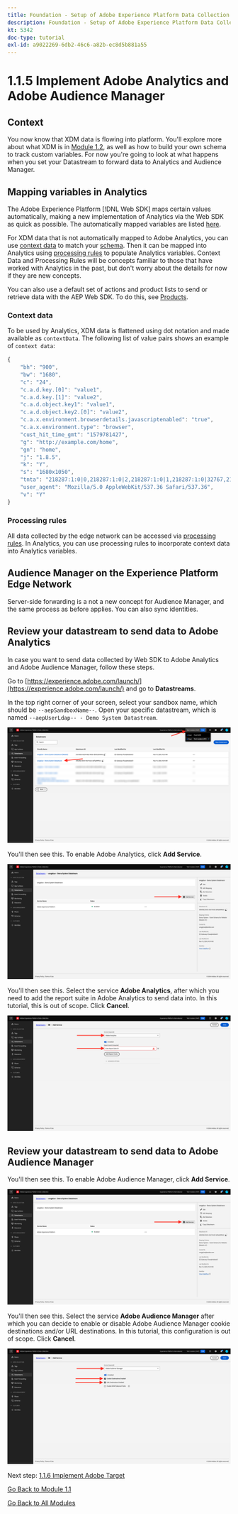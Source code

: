 ```yaml
---
title: Foundation - Setup of Adobe Experience Platform Data Collection and the Web SDK extension - Implement Adobe Analytics and Adobe Audience Manager
description: Foundation - Setup of Adobe Experience Platform Data Collection and the Web SDK extension - Implement Adobe Analytics and Adobe Audience Manager
kt: 5342
doc-type: tutorial
exl-id: a9022269-6db2-46c6-a82b-ec8d5b881a55
---
```

# 1.1.5 Implement Adobe Analytics and Adobe Audience Manager

## Context

You now know that XDM data is flowing into platform. You'll explore more about what XDM is in [Module 1.2](./../module1.2/data-ingestion.md), as well as how to build your own schema to track custom variables. For now you're going to look at what happens when you set your Datastream to forward data to Analytics and Audience Manager.

## Mapping variables in Analytics

The Adobe Experience Platform [!DNL Web SDK] maps certain values automatically, making a new implementation of Analytics via the Web SDK as quick as possible. The automatically mapped variables are listed [here](https://experienceleague.adobe.com/docs/experience-platform/edge/data-collection/adobe-analytics/automatically-mapped-vars.html#data-collection).

For XDM data that is not automatically mapped to Adobe Analytics, you can use [context data](https://experienceleague.adobe.com/docs/analytics/implementation/vars/page-vars/contextdata.html) to match your [schema](https://experienceleague.adobe.com/docs/experience-platform/xdm/schema/composition.html). Then it can be mapped into Analytics using [processing rules](https://experienceleague.adobe.com/docs/analytics/admin/admin-tools/processing-rules/processing-rules-configuration/t-processing-rules.html) to populate Analytics variables. Context Data and Processing Rules will be concepts familiar to those that have worked with Analytics in the past, but don't worry about the details for now if they are new concepts.

You can also use a default set of actions and product lists to send or retrieve data with the AEP Web SDK. To do this, see [Products](https://experienceleague.adobe.com/docs/experience-platform/edge/data-collection/collect-commerce-data.html?lang=en#data-collection).

### Context data

To be used by Analytics, XDM data is flattened using dot notation and made available as `contextData`. The following list of value pairs shows an example of `context data`:

```javascript
{
    "bh": "900",
    "bw": "1680",
    "c": "24",
    "c.a.d.key.[0]": "value1",
    "c.a.d.key.[1]": "value2",
    "c.a.d.object.key1": "value1",
    "c.a.d.object.key2.[0]": "value2",
    "c.a.x.environment.browserdetails.javascriptenabled": "true",
    "c.a.x.environment.type": "browser",
    "cust_hit_time_gmt": "1579781427",
    "g": "http://example.com/home",
    "gn": "home",
    "j": "1.8.5",
    "k": "Y",
    "s": "1680x1050",
    "tnta": "218287:1:0|0,218287:1:0|2,218287:1:0|1,218287:1:0|32767,218287:1:01,218287:1:0|0,218287:1:0|1,218287:1:0|0,218287:1:0|1",
    "user_agent": "Mozilla/5.0 AppleWebKit/537.36 Safari/537.36",
    "v": "Y"
}
```

### Processing rules

All data collected by the edge network can be accessed via [processing rules](https://experienceleague.adobe.com/docs/analytics/admin/admin-tools/processing-rules/processing-rules-configuration/t-processing-rules.html). In Analytics, you can use processing rules to incorporate context data into Analytics variables.

## Audience Manager on the Experience Platform Edge Network

Server-side forwarding is a not a new concept for Audience Manager, and the same process as before applies. You can also sync identities.

## Review your datastream to send data to Adobe Analytics

In case you want to send data collected by Web SDK to Adobe Analytics and Adobe Audience Manager, follow these steps.

Go to [https://experience.adobe.com/launch/](https://experience.adobe.com/launch/) and go to **Datastreams**. 

In the top right corner of your screen, select your sandbox name, which should be `--aepSandboxName--`. Open your specific datastream, which is named `--aepUserLdap-- - Demo System Datastream`.

![Click Edge Configuration icon in the left navigation](./images/edgeconfig1b.png)

You'll then see this. To enable Adobe Analytics, click **Add Service**.

![AEP Debugger](./images/aa2.png)

You'll then see this. Select the service **Adobe Analytics**, after which you need to add the report suite in Adobe Analytics to send data into. In this tutorial, this is out of scope. Click **Cancel**.

![AEP Debugger](./images/aa3.png)

## Review your datastream to send data to Adobe Audience Manager

You'll then see this. To enable Adobe Audience Manager, click **Add Service**.

![AEP Debugger](./images/aa2.png)

You'll then see this. Select the service **Adobe Audience Manager** after which you can decide to enable or disable Adobe Audience Manager cookie destinations and/or URL destinations. In this tutorial, this configuration is out of scope. Click **Cancel**.

![AEP Debugger](./images/aam1.png)

Next step: [1.1.6 Implement Adobe Target](./ex6.md)

[Go Back to Module 1.1](./data-ingestion-launch-web-sdk.md)

[Go Back to All Modules](./../../../overview.md)
